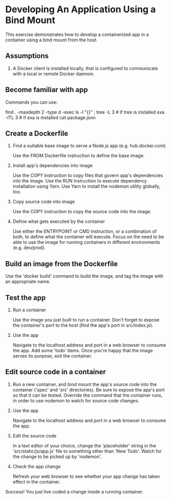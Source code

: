 # Developing An Application Using a Bind Mount

This exercise demonstrates how to develop a containerized app in a container
using a bind mount from the host.

## Assumptions

1. A Docker client is installed locally, that is configured to communicate
   with a local or remote Docker daemon.

## Become familiar with app

   Commands you can use:

   find . -maxdepth 2 -type d -exec ls -l "{}" \;
   tree -L 3                                          # if tree is installed
   exa -lTL 3                                         # if exa is installed
   cat package.json

## Create a Dockerfile

1. Find a suitable base image to serve a Node.js app (e.g. hub.docker.com)

   Use the FROM Dockerfile instruction to define the base image.

2. Install app's dependencies into image

   Use the COPY instruction to copy files that govern app's dependencies into
   the image. Use the RUN instruction to execute dependency installation using
   Yarn. Use Yarn to install the nodemon utility globally, too.

3. Copy source code into image

   Use the COPY instruction to copy the source code into the image.

4. Define what gets executed by the container

   Use either the ENTRYPOINT or CMD instruction, or a combination of both, to
   define what the container will execute. Focus on the need to be able to use
   the image for running containers in different environments (e.g. dev/prod).

## Build an image from the Dockerfile

   Use the 'docker build' command to build the image, and tag the image with an
   appropriate name.

## Test the app

1. Run a container

   Use the image you just built to run a container. Don't forget to expose the
   container's port to the host (find the app's port in src/index.js).

2. Use the app

   Navigate to the localhost address and port in a web browser to consume the
   app. Add some 'todo' items. Once you're happy that the image serves its
   purpose, exit the container.

## Edit source code in a container

1. Run a new container, and bind mount the app's source code into the container
   ('spec' and 'src' directories). Be sure to expose the app's port so that it
   can be tested. Override the command that the container runs, in order to use
   nodemon to watch for source code changes.

2. Use the app

   Navigate to the localhost address and port in a web browser to consume the
   app.

3. Edit the source code

   In a text editor of your choice, change the 'placeholder' string in the
   'src/static/js/app.js' file to something other than 'New Todo'. Watch for
   the change to be picked up by 'nodemon'.

4. Check the app change

   Refresh your web browser to see whether your app change has taken effect in
   the container.

Success! You just live coded a change inside a running container.

